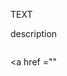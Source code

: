<!DOCTYPE html>
<html lang="en">
<head>
<meta charset ="UTF-8>
<title>Document</title>
<link rel="stylesheet"
href="main.css">
</head>
<body>
<div class="title">
<p>TEXT</p>
</div>

<div class="description">
<p>description</p>
</div>

<img class =""
scr=""
alt="">

<a href =""
